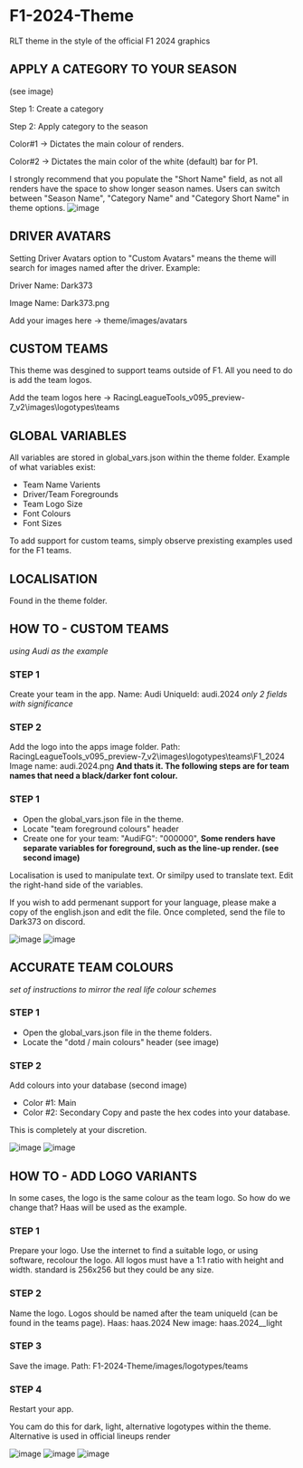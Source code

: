 # F1-2024-Theme
RLT theme in the style of the official F1 2024 graphics
## APPLY A CATEGORY TO YOUR SEASON
(see image)

Step 1: Create a category

Step 2: Apply category to the season

Color#1 -> Dictates the main colour of renders.

Color#2 -> Dictates the main color of the white (default) bar for P1.

I strongly recommend that you populate the "Short Name" field, as not all renders have the space to show longer season names.
Users can switch between "Season Name", "Category Name" and "Category Short Name" in theme options.
![image](https://github.com/Dark373/F1-2024-Theme/assets/141680047/76cb3b7a-2e75-4971-8b0b-74982164ab37)

## DRIVER AVATARS
Setting Driver Avatars option to "Custom Avatars" means the theme will search for images named after the driver. Example: 

Driver Name: Dark373

Image Name: Dark373.png

Add your images here -> theme/images/avatars

## CUSTOM TEAMS
This theme was desgined to support teams outside of F1. All you need to do is add the team logos.

Add the team logos here -> RacingLeagueTools_v095_preview-7_v2\images\logotypes\teams

## GLOBAL VARIABLES
All variables are stored in global_vars.json within the theme folder. Example of what variables exist:

- Team Name Varients
- Driver/Team Foregrounds
- Team Logo Size
- Font Colours
- Font Sizes

To add support for custom teams, simply observe prexisting examples used for the F1 teams.

## LOCALISATION
Found in the theme folder.

## HOW TO - CUSTOM TEAMS
*using Audi as the example*
### STEP 1
Create your team in the app.
Name: Audi
UniqueId: audi.2024
*only 2 fields with significance*
### STEP 2
Add the logo into the apps image folder.
Path: RacingLeagueTools_v095_preview-7_v2\images\logotypes\teams\F1_2024
Image name: audi.2024.png
**And thats it. The following steps are for team names that need a black/darker font colour.**
### STEP 1
- Open the global_vars.json file in the theme.
- Locate "team foreground colours" header
- Create one for your team: "AudiFG": "000000",
**Some renders have separate variables for foreground, such as the line-up render. (see second image)**

Localisation is used to manipulate text. Or similpy used to translate text. Edit the right-hand side of the variables.

If you wish to add permenant support for your language, please make a copy of the english.json and edit the file. Once completed, send the file to Dark373 on discord.

![image](https://github.com/Dark373/F1-2024-Theme/assets/141680047/e7132488-2ce9-43fc-9c82-6abd1a815119) ![image](https://github.com/Dark373/F1-2024-Theme/assets/141680047/29d3609f-c30d-4b75-912c-2594a5a362fd)

## ACCURATE TEAM COLOURS
*set of instructions to mirror the real life colour schemes*
### STEP 1
- Open the global_vars.json file in the theme folders.
- Locate the "dotd / main colours" header (see image)
### STEP 2
Add colours into your database (second image)
- Color #1: Main
- Color #2: Secondary
Copy and paste the hex codes into your database. 

This is completely at your discretion.

![image](https://github.com/Dark373/F1-2024-Theme/assets/141680047/eb7fa983-ebb8-43f1-b69d-618348d25776) ![image](https://github.com/Dark373/F1-2024-Theme/assets/141680047/d7b21296-ef67-457d-a2e1-f0ed8a346339)

## HOW TO - ADD LOGO VARIANTS
In some cases, the logo is the same colour as the team logo. So how do we change that?
Haas will be used as the example.
### STEP 1
Prepare your logo.
Use the internet to find a suitable logo, or using software, recolour the logo.
All logos must have a 1:1 ratio with height and width. standard is 256x256 but they could be any size.
### STEP 2
Name the logo. Logos should be named after the team uniqueId (can be found in the teams page).
Haas: haas.2024
New image: haas.2024__light
### STEP 3
Save the image.
Path: F1-2024-Theme/images/logotypes/teams 
### STEP 4
Restart your app.

You cam do this for dark, light, alternative logotypes within the theme.
Alternative is used in official lineups render

![image](https://github.com/Dark373/F1-2024-Theme/assets/141680047/addfa5a2-80d5-4bf3-8fa6-3d5c5c254831) ![image](https://github.com/Dark373/F1-2024-Theme/assets/141680047/3b91586d-8018-4589-a47e-e4809b000e0a) ![image](https://github.com/Dark373/F1-2024-Theme/assets/141680047/35abd69a-f2df-4ca8-9f8c-173ae0c8f4cd)


